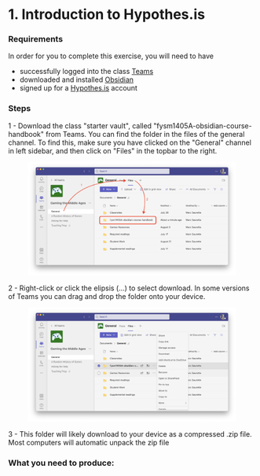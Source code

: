 # 1. Introduction to Hypothes.is

### Requirements

In order for you to complete this exercise, you will need to have

* successfully logged into the class [Teams](../../../digital-tools/teams.md)
* downloaded and installed [Obsidian](../../../digital-tools/obsidian/)
* signed up for a [Hypothes.is](../../../digital-tools/hypothes.is/) account

### Steps

1 - Download the class "starter vault", called "fysm1405A-obsidian-course-handbook" from Teams. You can find the folder in the files of the general channel. To find this, make sure you have clicked on the "General" channel in left sidebar, and then click on "Files" in the topbar to the right.&#x20;

<figure><img src="../../../../.gitbook/assets/Screen Shot 2022-09-15 at 12.27.44 PM.png" alt=""><figcaption></figcaption></figure>

2 - Right-click or click the elipsis (...) to select download. In some versions of Teams you can drag and drop the folder onto your device.&#x20;

<figure><img src="../../../../.gitbook/assets/Screen Shot 2022-09-15 at 12.32.11 PM.png" alt=""><figcaption></figcaption></figure>

3 - This folder will likely download to your device as a compressed .zip file. Most computers will automatic unpack the zip file

### What you need to produce:

